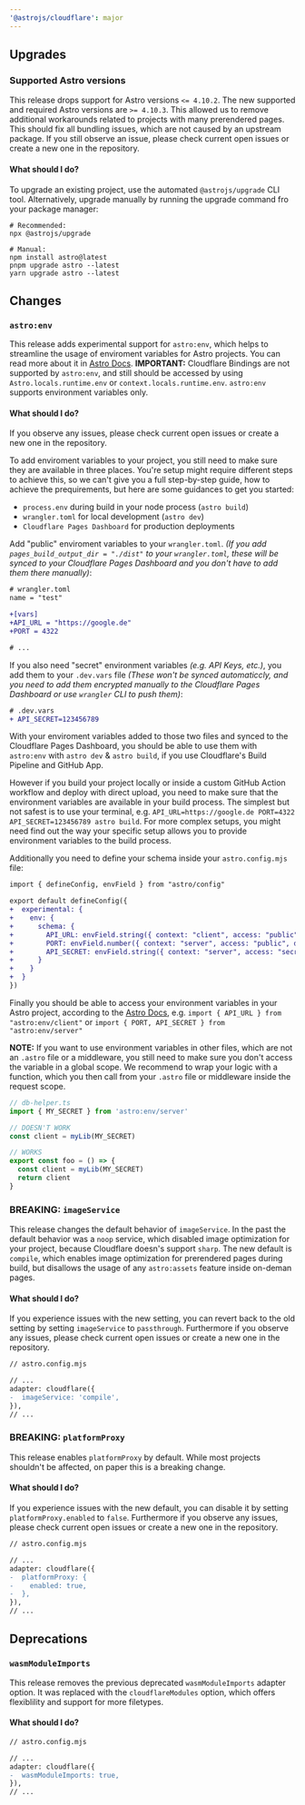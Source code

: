 ```yaml
---
'@astrojs/cloudflare': major
---
```


## Upgrades

### Supported Astro versions

This release drops support for Astro versions `<= 4.10.2`. The new supported and required Astro versions are `>= 4.10.3`. This allowed us to remove additional workarounds related to projects with many prerendered pages. This should fix all bundling issues, which are not caused by an upstream package. If you still observe an issue, please check current open issues or create a new one in the repository.

#### What should I do?

To upgrade an existing project, use the automated `@astrojs/upgrade` CLI tool. Alternatively, upgrade manually by running the upgrade command fro your package manager:

```
# Recommended:
npx @astrojs/upgrade

# Manual:
npm install astro@latest
pnpm upgrade astro --latest
yarn upgrade astro --latest
```

## Changes

### `astro:env`

This release adds experimental support for `astro:env`, which helps to streamline the usage of enviroment variables for Astro projects. You can read more about it in [Astro Docs](https://docs.astro.build/en/reference/configuration-reference/#experimentalenv). **IMPORTANT:** Cloudflare Bindings are not supported by `astro:env`, and still should be accessed by using `Astro.locals.runtime.env` or `context.locals.runtime.env`. `astro:env` supports environment variables only.

#### What should I do?

If you observe any issues, please check current open issues or create a new one in the repository.

To add enviroment variables to your project, you still need to make sure they are available in three places. You're setup might require different steps to achieve this, so we can't give you a full step-by-step guide, how to achieve the prequirements, but here are some guidances to get you started:

- `process.env` during build in your node process (`astro build`)
- `wrangler.toml` for local development (`astro dev`)
- `Cloudflare Pages Dashboard` for production deployments

Add "public" enviroment variables to your `wrangler.toml`. _(If you add `pages_build_output_dir = "./dist"` to your `wrangler.toml`, these will be synced to your Cloudflare Pages Dashboard and you don't have to add them there manually)_:

```diff
# wrangler.toml
name = "test"

+[vars]
+API_URL = "https://google.de"
+PORT = 4322

# ...
```

If you also need "secret" environment variables _(e.g. API Keys, etc.)_, you add them to your `.dev.vars` file _(These won't be synced automaticcly, and you need to add them encrypted manually to the Cloudflare Pages Dashboard or use `wrangler` CLI to push them)_:

```diff
# .dev.vars
+ API_SECRET=123456789
```

With your enviroment variables added to those two files and synced to the Cloudflare Pages Dashboard, you should be able to use them with `astro:env` with `astro dev` & `astro build`, if you use Cloudflare's Build Pipeline and GitHub App.

However if you build your project locally or inside a custom GitHub Action workflow and deploy with direct upload, you need to make sure that the environment variables are available in your build process. The simplest but not safest is to use your terminal, e.g. `API_URL=https://google.de PORT=4322 API_SECRET=123456789 astro build`. For more complex setups, you might need find out the way your specific setup allows you to provide environment variables to the build process.

Additionally you need to define your schema inside your `astro.config.mjs` file:

```diff
import { defineConfig, envField } from "astro/config"

export default defineConfig({
+  experimental: {
+    env: {
+      schema: {
+        API_URL: envField.string({ context: "client", access: "public", optional: true }),
+        PORT: envField.number({ context: "server", access: "public", default: 4321 }),
+        API_SECRET: envField.string({ context: "server", access: "secret" }),
+      }
+    }
+  }
})
```

Finally you should be able to access your environment variables in your Astro project, according to the [Astro Docs](https://docs.astro.build/en/reference/configuration-reference/#experimentalenv), e.g. `import { API_URL } from "astro:env/client"` or `import { PORT, API_SECRET } from "astro:env/server"`

**NOTE:** If you want to use environment variables in other files, which are not an `.astro` file or a middleware, you still need to make sure you don't access the variable in a global scope. We recommend to wrap your logic with a function, which you then call from your `.astro` file or middleware inside the request scope.

```ts
// db-helper.ts
import { MY_SECRET } from 'astro:env/server'

// DOESN'T WORK
const client = myLib(MY_SECRET)

// WORKS
export const foo = () => {
  const client = myLib(MY_SECRET)
  return client
}
```

### BREAKING: `imageService`

This release changes the default behavior of `imageService`. In the past the default behavior was a `noop` service, which disabled image optimization for your project, because Cloudflare doesn's support `sharp`. The new default is `compile`, which enables image optimization for prerendered pages during build, but disallows the usage of any `astro:assets` feature inside on-deman pages.

#### What should I do?

If you experience issues with the new setting, you can revert back to the old setting by setting `imageService` to `passthrough`. Furthermore if you observe any issues, please check current open issues or create a new one in the repository.

```diff
// astro.config.mjs

// ...
adapter: cloudflare({
-  imageService: 'compile',
}),
// ...
```

### BREAKING: `platformProxy`

This release enables `platformProxy` by default. While most projects shouldn't be affected, on paper this is a breaking change. 

#### What should I do?

If you experience issues with the new default, you can disable it by setting `platformProxy.enabled` to `false`. Furthermore if you observe any issues, please check current open issues or create a new one in the repository.

```diff
// astro.config.mjs

// ...
adapter: cloudflare({
-  platformProxy: {
-    enabled: true,
-  },
}),
// ...
```

## Deprecations

### `wasmModuleImports`

This release removes the previous deprecated `wasmModuleImports` adapter option. It was replaced with the `cloudflareModules` option, which offers flexiblility and support for more filetypes.

#### What should I do?

```diff
// astro.config.mjs

// ...
adapter: cloudflare({
-  wasmModuleImports: true,
}),
// ...
```
